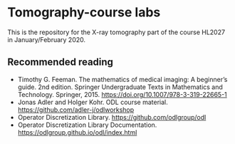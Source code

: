 # Tomography-course labs
This is the repository for the X-ray tomography part of the course HL2027 in January/February 2020.

## Recommended reading
* Timothy G. Feeman. The mathematics of medical imaging: A beginner’s guide. 2nd edition. Springer Undergraduate Texts in Mathematics and Technology. Springer, 2015. https://doi.org/10.1007/978-3-319-22665-1
* Jonas Adler and Holger Kohr. ODL course material. https://github.com/adler-j/odlworkshop
* Operator Discretization Library. https://github.com/odlgroup/odl
* Operator Discretization Library Documentation. https://odlgroup.github.io/odl/index.html
